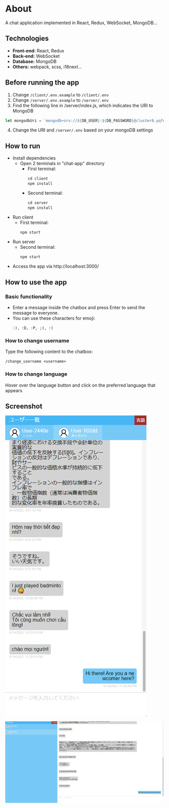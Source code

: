 # About
A chat application implemented in React, Redux, WebSocket, MongoDB...

## Technologies
+ **Front-end:** React, Redux
+ **Back-end:** WebSocket
+ **Database:** MongoDB
+ **Others:** webpack, scss, i18next...

## Before running the app
1. Change `/client/.env.example` to `/client/.env`
2. Change `/server/.env.example` to `/server/.env`
3. Find the following line in /server/index.js, which indicates the URI to MongoDB
```js
let mongodbUri = `mongodb+srv://${DB_USER}:${DB_PASSWORD}@cluster0.yqfofiw.mongodb.net/${DB}?retryWrites=true&w=majority`;
```
4. Change the URI and `/server/.env` based on your mongoDB settings

## How to run
+ Install dependencies
  + Open 2 terminals in "chat-app" directory
    + First terminal:
      ```
      cd client
      npm install
      ```
    + Second terminal:
      ```
      cd server
      npm install
      ```
+ Run client
  + First terminal:
    ```
    npm start
    ```
+ Run server
  + Second terminal:
    ```
    npm start
    ```
+ Access the app via http://localhost:3000/

## How to use the app
### Basic functionality
+ Enter a message inside the chatbox and press Enter to send the message to everyone.
+ You can use these characters for emoji:
  ```
  :), :D, :P, ;), :(
  ```

### How to change username
Type the following content to the chatbox:
  ```
  /change_username <username>
  ```

### How to change language
Hover over the language button and click on the preferred language that appears

## Screenshot
![Mobile Layout](https://github.com/ninhpm95/chat-app/blob/master/MobileLayout.png?raw=true)

![PC Layout](https://github.com/ninhpm95/chat-app/blob/master/PCLayout.png?raw=true)
